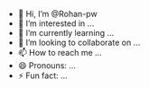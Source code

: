 - 👋 Hi, I’m @Rohan-pw
- 👀 I’m interested in ...
- 🌱 I’m currently learning ...
- 💞️ I’m looking to collaborate on ...
- 📫 How to reach me ...
- 😄 Pronouns: ...
- ⚡ Fun fact: ...

<!---
Rohan-pw/Rohan-pw is a ✨ special ✨ repository because its `README.md` (this file) appears on your GitHub profile.
You can click the Preview link to take a look at your changes.
--->
